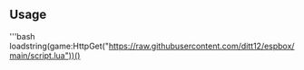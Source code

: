 ## Usage
'''bash
loadstring(game:HttpGet("https://raw.githubusercontent.com/ditt12/espbox/main/script.lua"))()